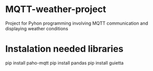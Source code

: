 # MQTT-weather-project
Project for Pyhon programming involving MQTT communication and displaying weather conditions

# Instalation needed libraries
pip install paho-mqtt
pip install pandas
pip install guietta